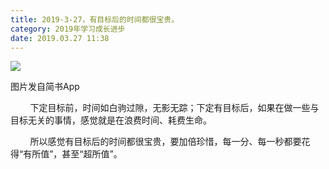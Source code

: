 ```yaml
---
title: 2019-3-27，有目标后的时间都很宝贵。
category: 2019年学习成长进步
date: 2019.03.27 11:38
---
```


![](https://markdown-1301532546.cos.ap-guangzhou.myqcloud.com/peipei_blog/20210921144034.jpeg)  

图片发自简书App

  

        下定目标前，时间如白驹过隙，无影无踪；下定有目标后，如果在做一些与目标无关的事情，感觉就是在浪费时间、耗费生命。

        所以感觉有目标后的时间都很宝贵，要加倍珍惜，每一分、每一秒都要花得“有所值”，甚至“超所值”。